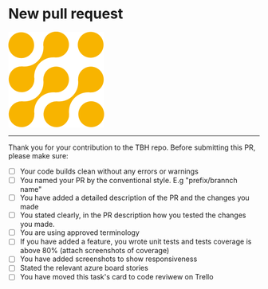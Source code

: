 # New pull request

![TBH logo](../tbh-logo.png 'TBH logo')

<hr />

Thank you for your contribution to the TBH repo.
Before submitting this PR, please make sure:

- [ ] Your code builds clean without any errors or warnings
- [ ] You named your PR by the conventional style. E.g "prefix/brannch name"
- [ ] You have added a detailed description of the PR and the changes you made
- [ ] You stated clearly, in the PR description how you tested the changes you made.
- [ ] You are using approved terminology
- [ ] If you have added a feature, you wrote unit tests and tests coverage is above 80% (attach screenshots of coverage)
- [ ] You have added screenshots to show responsiveness
- [ ] Stated the relevant azure board stories
- [ ] You have moved this task's card to code reviwew on Trello
